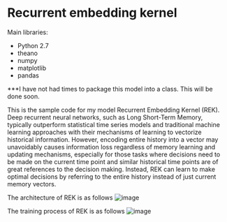 # Recurrent embedding kernel

Main libraries:
- Python 2.7
- theano
- numpy
- matplotlib
- pandas

***I have not had times to package this model into a class. This will be done soon.

This is the sample code for my model Recurrent Embedding Kernel (REK). Deep recurrent neural networks, such as Long Short-Term Memory, typically outperform statistical time series models and traditional machine learning approaches with their mechanisms of learning to vectorize historical information. However, encoding entire history into a vector may unavoidably causes information loss regardless of memory learning and updating mechanisms, especially for those tasks where decisions need to be made on the current time point and similar historical time points are of great references to the decision making. Instead, REK can learn to make optimal decisions by referring to the entire history instead of just current memory vectors.

The architecture of REK is as follows
![image](https://user-images.githubusercontent.com/5643444/231943140-1b94c997-60cd-4b6e-b987-d2166074e382.png)

The training process of REK is as follows
![image](https://user-images.githubusercontent.com/5643444/231943176-94539718-a41f-4801-8dde-4d51fec425cf.png)

